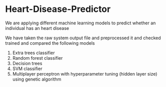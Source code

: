 # Heart-Disease-Predictor
We are applying different machine learning models to predict whether an individual has an heart disease

We have taken the raw system output file and preprocessed it and checked trained and compared the following models
1. Extra trees classifier
2. Random forest classifier
3. Decision trees
4. SVM classifier
5. Multiplayer perceptron with hyperparameter tuning (hidden layer size) using genetic algorithm
